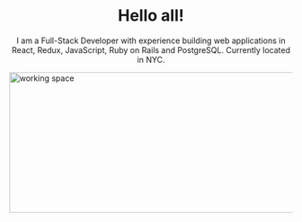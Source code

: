 <h1 align="center">Hello all!</h1>

<p align="center">I am a Full-Stack Developer with experience building web applications in React, Redux, JavaScript, Ruby on Rails and PostgreSQL. Currently located in NYC.</p>

<img src="https://res.cloudinary.com/supercloudname/image/upload/v1603746807/Screen_Shot_2020-10-26_at_5.12.50_PM_hdwjks.png" alt="working space" width="1000" height="250">

<!--
**kceron/kceron** is a ✨ _special_ ✨ repository because its `README.md` (this file) appears on your GitHub profile.

Here are some ideas to get you started:

- 🔭 I’m currently working on my "Pronto Meal" App
- 🌱 I’m currently learning ...
- 👯 I’m looking to collaborate on ...
- 🤔 I’m looking for help with ...
- 💬 Ask me about ...
- 📫 How to reach me: ...
- 😄 Pronouns: ...
- ⚡ Fun fact: ...
-->
